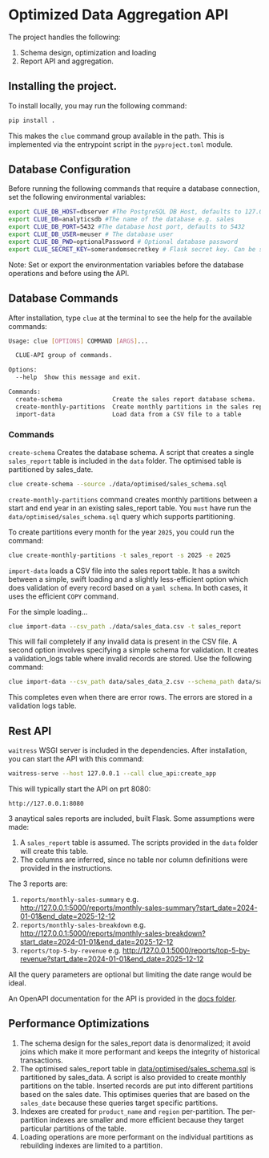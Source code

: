 # Optimized Data Aggregation API

The project handles the following:

1. Schema design, optimization and loading
1. Report API and aggregation.

## Installing the project.

To install locally, you may run the following command:

```sh
pip install .
```

This makes the `clue` command group available in the path. This is implemented via the entrypoint script in the `pyproject.toml` module.

## Database Configuration

Before running the following commands that require a database connection, set the following environmental variables:

```sh
export CLUE_DB_HOST=dbserver #The PostgreSQL DB Host, defaults to 127.0.0.1
export CLUE_DB=analyticsdb #The name of the database e.g. sales
export CLUE_DB_PORT=5432 #The database host port, defaults to 5432
export CLUE_DB_USER=meuser # The database user
export CLUE_DB_PWD=optionalPassword # Optional database password
export CLUE_SECRET_KEY=somerandomsecretkey # Flask secret key. Can be set to "dev" in development. 
```

Note: Set or export the environmentation variables before the database operations and before using the API.

## Database Commands

After installation, type `clue` at the terminal to see the help for the available commands:

```sh
Usage: clue [OPTIONS] COMMAND [ARGS]...

  CLUE-API group of commands.

Options:
  --help  Show this message and exit.

Commands:
  create-schema              Create the sales report database schema.
  create-monthly-partitions  Create monthly partitions in the sales report table.
  import-data                Load data from a CSV file to a table
```

### Commands

`create-schema` Creates the database schema. A script that creates a single `sales_report` table is included in the `data` folder. The optimised table is partitioned by sales_date. 

```sh
clue create-schema --source ./data/optimised/sales_schema.sql
```

`create-monthly-partitions` command creates monthly partitions between a start and end year in an existing sales_report table. You `must` have run the `data/optimised/sales_schema.sql` query which supports partitioning. 

To create partitions every month for the year `2025`, you could run the command:

```sh
clue create-monthly-partitions -t sales_report -s 2025 -e 2025
```

`import-data` loads a CSV file into the sales report table. It has a switch between a simple, swift loading and a slightly less-efficient option which does validation of every record based on a `yaml schema`. 
In both cases, it uses the efficient `COPY` command.

For the simple loading...
```sh
clue import-data --csv_path ./data/sales_data.csv -t sales_report
```
This will fail completely if any invalid data is present in the CSV file. 
A second option involves specifying a simple schema for validation. It creates a validation_logs table where invalid records are stored. Use the following command:

```sh 
clue import-data --csv_path data/sales_data_2.csv --schema_path data/sales_data.yaml --table sales_report
```
This completes even when there are error rows. The errors are stored in a validation logs table.

## Rest API

`waitress` WSGI server is included in the dependencies. After installation, you can start the API with this command:

```sh
waitress-serve --host 127.0.0.1 --call clue_api:create_app
```
This will typically start the API on prt 8080:

```
http://127.0.0.1:8080
```

3 anaytical sales reports are included, built Flask. Some assumptions were made:

1. A `sales_report` table is assumed. The scripts provided in the `data` folder will create this table.
1. The columns are inferred, since no table nor column definitions were provided in the instructions.

The 3 reports are:

1. `reports/monthly-sales-summary` e.g. http://127.0.0.1:5000/reports/monthly-sales-summary?start_date=2024-01-01&end_date=2025-12-12
1. `reports/monthly-sales-breakdown` e.g. http://127.0.0.1:5000/reports/monthly-sales-breakdown?start_date=2024-01-01&end_date=2025-12-12
1. `reports/top-5-by-revenue` e.g. http://127.0.0.1:5000/reports/top-5-by-revenue?start_date=2024-01-01&end_date=2025-12-12

All the query parameters are optional but limiting the date range would be ideal.

An OpenAPI documentation for the API is provided in the [docs folder](docs/openapi.yaml).

## Performance Optimizations

1. The schema design for the sales_report data is denormalized; it avoid joins which make it more performant and keeps the integrity of historical transactions.
1. The optimised sales_report table in [data/optimised/sales_schema.sql](data/optimised/sales_schema.sql) is partitioned by sales_data. A script is also provided to create monthly partitions on the table. Inserted records are put into different partitions based on the sales date. This optimises queries that are based on the `sales_date` because these queries target specific partitions. 
1. Indexes are created for `product_name` and `region` per-partition. The per-partition indexes are smaller and more efficient because they target particular partitions of the table. 
1. Loading operations are more performant on the individual partitions as rebuilding indexes are limited to a partition.
